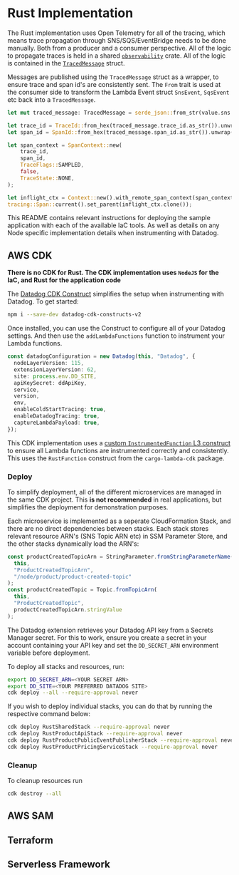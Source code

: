 # Rust Implementation

The Rust implementation uses Open Telemetry for all of the tracing, which means trace propagation through SNS/SQS/EventBridge needs to be done manually. Both from a producer and a consumer perspective. All of the logic to propagate traces is held in a shared [`observability`](./src/observability/) crate. All of the logic is contained in the [`TracedMessage`](./src/observability/src/lib.rs) struct.

Messages are published using the `TracedMessage` struct as a wrapper, to ensure trace and span id's are consistently sent. The `From` trait is used at the consumer side to transform the Lambda Event struct `SnsEvent`, `SqsEvent` etc back into a `TracedMessage`.

```rust
let mut traced_message: TracedMessage = serde_json::from_str(value.sns.message.as_str()).unwrap();

let trace_id = TraceId::from_hex(traced_message.trace_id.as_str()).unwrap();
let span_id = SpanId::from_hex(traced_message.span_id.as_str()).unwrap();

let span_context = SpanContext::new(
    trace_id,
    span_id,
    TraceFlags::SAMPLED,
    false,
    TraceState::NONE,
);

let inflight_ctx = Context::new().with_remote_span_context(span_context.clone());
tracing::Span::current().set_parent(inflight_ctx.clone());
```

This README contains relevant instructions for deploying the sample application with each of the available IaC tools. As well as details on any Node specific implementation details when instrumenting with Datadog.

## AWS CDK

**There is no CDK for Rust. The CDK implementation uses `NodeJS` for the IaC, and Rust for the application code**

The [Datadog CDK Construct](https://docs.datadoghq.com/serverless/libraries_integrations/cdk/) simplifies the setup when instrumenting with Datadog. To get started:

```sh
npm i --save-dev datadog-cdk-constructs-v2
```

Once installed, you can use the Construct to configure all of your Datadog settings. And then use the `addLambdaFunctions` function to instrument your Lambda functions.

```typescript
const datadogConfiguration = new Datadog(this, "Datadog", {
  nodeLayerVersion: 115,
  extensionLayerVersion: 62,
  site: process.env.DD_SITE,
  apiKeySecret: ddApiKey,
  service,
  version,
  env,
  enableColdStartTracing: true,
  enableDatadogTracing: true,
  captureLambdaPayload: true,
});
```

This CDK implementation uses a [custom `InstrumentedFunction` L3 construct](./lib/constructs/lambdaFunction.ts) to ensure all Lambda functions are instrumented correctly and consistently. This uses the `RustFunction` construct from the `cargo-lambda-cdk` package.

### Deploy

To simplify deployment, all of the different microservices are managed in the same CDK project. This **is not recommended** in real applications, but simplifies the deployment for demonstration purposes.

Each microservice is implemented as a seperate CloudFormation Stack, and there are no direct dependencies between stacks. Each stack stores relevant resource ARN's (SNS Topic ARN etc) in SSM Parameter Store, and the other stacks dynamically load the ARN's:

```typescript
const productCreatedTopicArn = StringParameter.fromStringParameterName(
  this,
  "ProductCreatedTopicArn",
  "/node/product/product-created-topic"
);
const productCreatedTopic = Topic.fromTopicArn(
  this,
  "ProductCreatedTopic",
  productCreatedTopicArn.stringValue
);
```

The Datadog extension retrieves your Datadog API key from a Secrets Manager secret. For this to work, ensure you create a secret in your account containing your API key and set the `DD_SECRET_ARN` environment variable before deployment.

To deploy all stacks and resources, run:

```sh
export DD_SECRET_ARN=<YOUR SECRET ARN>
export DD_SITE=<YOUR PREFERRED DATADOG SITE>
cdk deploy --all --require-approval never
```

If you wish to deploy individual stacks, you can do that by running the respective command below:

```sh
cdk deploy RustSharedStack --require-approval never
cdk deploy RustProductApiStack --require-approval never
cdk deploy RustProductPublicEventPublisherStack --require-approval never
cdk deploy RustProductPricingServiceStack --require-approval never
```

### Cleanup

To cleanup resources run

```sh
cdk destroy --all
```

## AWS SAM

## Terraform

## Serverless Framework
